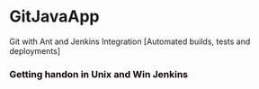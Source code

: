 # GitJavaApp
Git with Ant and Jenkins Integration [Automated builds, tests and deployments]
<h3><font color="yello">Getting handon in Unix and Win Jenkins</font></h3>
